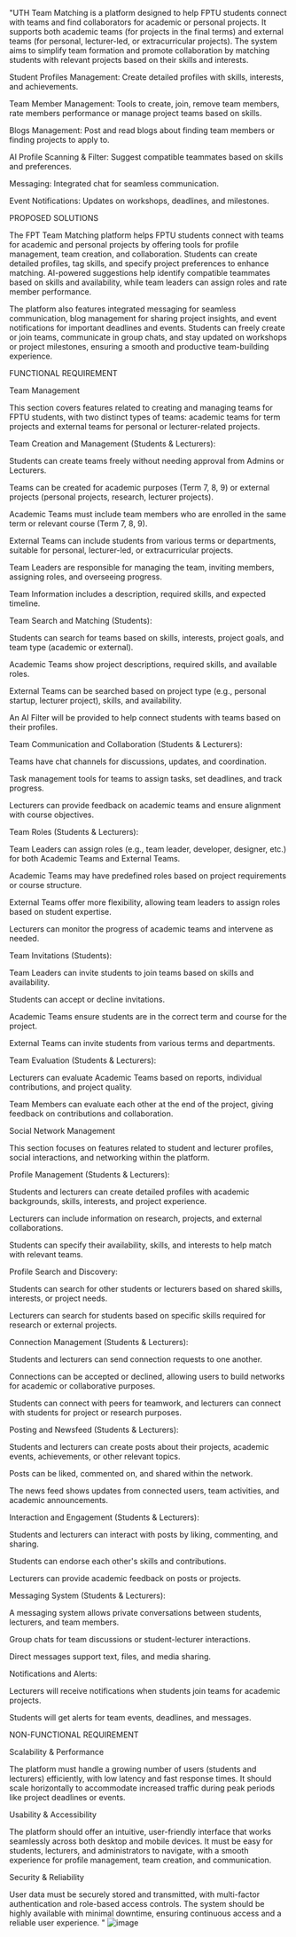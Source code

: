 "UTH Team Matching is a platform designed to help FPTU students connect with teams and find collaborators for academic or personal projects. It supports both academic teams (for projects in the final terms) and external teams (for personal, lecturer-led, or extracurricular projects). The system aims to simplify team formation and promote collaboration by matching students with relevant projects based on their skills and interests. 

Student Profiles Management: Create detailed profiles with skills, interests, and achievements. 

Team Member Management: Tools to create, join, remove team members, rate members performance or manage project teams based on skills. 

Blogs Management: Post and read blogs about finding team members or finding projects to apply to. 

AI Profile Scanning & Filter: Suggest compatible teammates based on skills and preferences. 

Messaging: Integrated chat for seamless communication. 

Event Notifications: Updates on workshops, deadlines, and milestones. 

PROPOSED SOLUTIONS 

The FPT Team Matching platform helps FPTU students connect with teams for academic and personal projects by offering tools for profile management, team creation, and collaboration. Students can create detailed profiles, tag skills, and specify project preferences to enhance matching. AI-powered suggestions help identify compatible teammates based on skills and availability, while team leaders can assign roles and rate member performance. 

 

The platform also features integrated messaging for seamless communication, blog management for sharing project insights, and event notifications for important deadlines and events. Students can freely create or join teams, communicate in group chats, and stay updated on workshops or project milestones, ensuring a smooth and productive team-building experience. 

FUNCTIONAL REQUIREMENT 

Team Management 

This section covers features related to creating and managing teams for FPTU students, with two distinct types of teams: academic teams for term projects and external teams for personal or lecturer-related projects. 

 

Team Creation and Management (Students & Lecturers): 

Students can create teams freely without needing approval from Admins or Lecturers. 

Teams can be created for academic purposes (Term 7, 8, 9) or external projects (personal projects, research, lecturer projects). 

Academic Teams must include team members who are enrolled in the same term or relevant course (Term 7, 8, 9). 

External Teams can include students from various terms or departments, suitable for personal, lecturer-led, or extracurricular projects. 

Team Leaders are responsible for managing the team, inviting members, assigning roles, and overseeing progress. 

Team Information includes a description, required skills, and expected timeline. 

Team Search and Matching (Students): 

Students can search for teams based on skills, interests, project goals, and team type (academic or external). 

Academic Teams show project descriptions, required skills, and available roles. 

External Teams can be searched based on project type (e.g., personal startup, lecturer project), skills, and availability. 

An AI Filter will be provided to help connect students with teams based on their profiles. 

Team Communication and Collaboration (Students & Lecturers): 

Teams have chat channels for discussions, updates, and coordination. 

Task management tools for teams to assign tasks, set deadlines, and track progress. 

Lecturers can provide feedback on academic teams and ensure alignment with course objectives. 

Team Roles (Students & Lecturers): 

Team Leaders can assign roles (e.g., team leader, developer, designer, etc.) for both Academic Teams and External Teams. 

Academic Teams may have predefined roles based on project requirements or course structure. 

External Teams offer more flexibility, allowing team leaders to assign roles based on student expertise. 

Lecturers can monitor the progress of academic teams and intervene as needed. 

Team Invitations (Students): 

Team Leaders can invite students to join teams based on skills and availability. 

Students can accept or decline invitations. 

Academic Teams ensure students are in the correct term and course for the project. 

External Teams can invite students from various terms and departments. 

Team Evaluation (Students & Lecturers): 

Lecturers can evaluate Academic Teams based on reports, individual contributions, and project quality. 

Team Members can evaluate each other at the end of the project, giving feedback on contributions and collaboration. 

Social Network Management 

This section focuses on features related to student and lecturer profiles, social interactions, and networking within the platform. 

Profile Management (Students & Lecturers): 

Students and lecturers can create detailed profiles with academic backgrounds, skills, interests, and project experience. 

Lecturers can include information on research, projects, and external collaborations. 

Students can specify their availability, skills, and interests to help match with relevant teams. 

Profile Search and Discovery: 

Students can search for other students or lecturers based on shared skills, interests, or project needs. 

Lecturers can search for students based on specific skills required for research or external projects. 

Connection Management (Students & Lecturers): 

Students and lecturers can send connection requests to one another. 

Connections can be accepted or declined, allowing users to build networks for academic or collaborative purposes. 

Students can connect with peers for teamwork, and lecturers can connect with students for project or research purposes. 

Posting and Newsfeed (Students & Lecturers): 

Students and lecturers can create posts about their projects, academic events, achievements, or other relevant topics. 

Posts can be liked, commented on, and shared within the network. 

The news feed shows updates from connected users, team activities, and academic announcements. 

 

Interaction and Engagement (Students & Lecturers): 

Students and lecturers can interact with posts by liking, commenting, and sharing. 

Students can endorse each other's skills and contributions. 

Lecturers can provide academic feedback on posts or projects. 

Messaging System (Students & Lecturers): 

A messaging system allows private conversations between students, lecturers, and team members. 

Group chats for team discussions or student-lecturer interactions. 

Direct messages support text, files, and media sharing. 

Notifications and Alerts: 

Lecturers will receive notifications when students join teams for academic projects. 

Students will get alerts for team events, deadlines, and messages. 

NON-FUNCTIONAL REQUIREMENT 

Scalability & Performance 

The platform must handle a growing number of users (students and lecturers) efficiently, with low latency and fast response times. It should scale horizontally to accommodate increased traffic during peak periods like project deadlines or events. 

Usability & Accessibility 

The platform should offer an intuitive, user-friendly interface that works seamlessly across both desktop and mobile devices. It must be easy for students, lecturers, and administrators to navigate, with a smooth experience for profile management, team creation, and communication. 

Security & Reliability 

User data must be securely stored and transmitted, with multi-factor authentication and role-based access controls. The system should be highly available with minimal downtime, ensuring continuous access and a reliable user experience. "
![image](https://github.com/user-attachments/assets/1c826ba7-20f6-4056-80a3-fba0e5e0054c)
